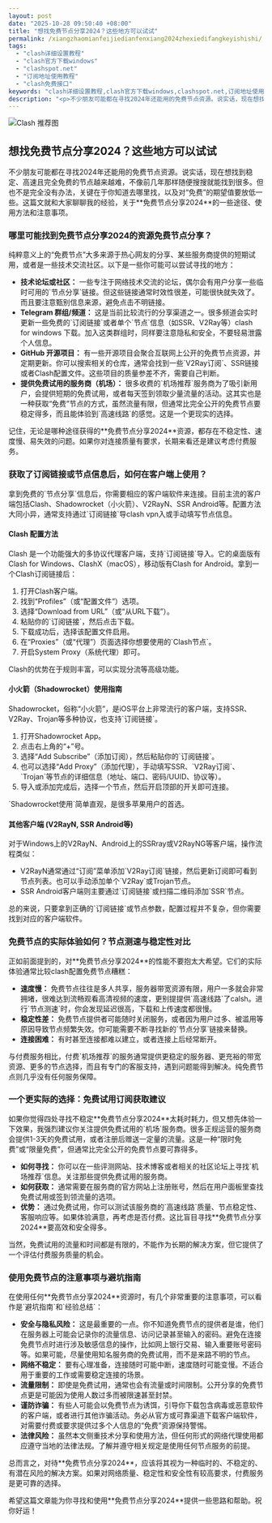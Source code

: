 ```yaml
---
layout: post
date: "2025-10-28 09:50:40 +08:00"
title: "想找免费节点分享2024？这些地方可以试试"
permalink: /xiangzhaomianfeijiedianfenxiang2024zhexiedifangkeyishishi/
tags:
  - "clash详细设置教程"
  - "clash官方下载windows"
  - "clashspot.net"
  - "订阅地址使用教程"
  - "clash免费接口"
keywords: "clash详细设置教程,clash官方下载windows,clashspot.net,订阅地址使用教程,clash免费接口"
description: "<p>不少朋友可能都在寻找2024年还能用的免费节点资源。说实话，现在想找到稳定、高速且完全免费的节点越来越难，不像前几年那样随便搜搜就能找到很多。但也不是完全没有办法，关键在于你知道去哪里找，以及对“免费”的期望值要放低一些。这篇文就和大家聊聊我的经验，关于**免费节点分享2024**的一些途径、使用方法和注意事项。</p>"
---
```


![Clash 推荐图](https://clashjd.github.io/assets/img/机场订阅免费.png)

## 想找免费节点分享2024？这些地方可以试试

<p>不少朋友可能都在寻找2024年还能用的免费节点资源。说实话，现在想找到稳定、高速且完全免费的节点越来越难，不像前几年那样随便搜搜就能找到很多。但也不是完全没有办法，关键在于你知道去哪里找，以及对“免费”的期望值要放低一些。这篇文就和大家聊聊我的经验，关于**免费节点分享2024**的一些途径、使用方法和注意事项。</p>
<h3>哪里可能找到免费节点分享2024的资源免费节点分享？</h3>
<p>纯粹意义上的“免费节点”大多来源于热心网友的分享、某些服务商提供的短期试用，或者是一些技术交流社区。以下是一些你可能可以尝试寻找的地方：</p>
<ul>
<li><strong>技术论坛或社区：</strong> 一些专注于网络技术交流的论坛，偶尔会有用户分享一些临时可用的`节点分享`链接。但这些链接通常时效性很差，可能很快就失效了。而且要注意甄别信息来源，避免点击不明链接。</li>
<li><strong>Telegram 群组/频道：</strong> 这是当前比较流行的分享渠道之一。很多频道会实时更新一些免费的`订阅链接`或者单个`节点`信息（如SSR、V2Ray等）clash for windows 下载。加入这类群组时，同样要注意隐私和安全，不要轻易泄露个人信息。</li>
<li><strong>GitHub 开源项目：</strong> 有一些开源项目会聚合互联网上公开的免费节点资源，并定期更新。你可以搜索相关的仓库，通常会找到一些`V2Ray订阅`、SSR链接或者Clash配置文件。这些项目的质量参差不齐，需要自己判断。</li>
<li><strong>提供免费试用的服务商（机场）：</strong> 很多收费的`机场推荐`服务商为了吸引新用户，会提供短期的免费试用，或者每天签到领取少量流量的活动。这其实也是一种获取“免费”节点的方式，虽然流量有限，但通常比完全公开的免费节点要稳定得多，而且能体验到`高速线路`的感觉。这是一个更现实的选择。</li>
</ul>
<p>记住，无论是哪种途径获得的**免费节点分享2024**资源，都存在不稳定性、速度慢、易失效的问题。如果你对连接质量有要求，长期来看还是建议考虑付费服务。</p>
<h3>获取了订阅链接或节点信息后，如何在客户端上使用？</h3>
<p>拿到免费的`节点分享`信息后，你需要相应的客户端软件来连接。目前主流的客户端包括Clash、Shadowrocket（小火箭）、V2RayN、SSR Android等。配置方法大同小异，通常支持通过`订阅链接`导clash vpn入或手动填写节点信息。</p>
<h4>Clash 配置方法</h4>
<p>Clash 是一个功能强大的多协议代理客户端，支持`订阅链接`导入。它的桌面版有Clash for Windows、ClashX（macOS），移动版有Clash for Android。拿到一个Clash订阅链接后：</p>
<ol>
<li>打开Clash客户端。</li>
<li>找到“Profiles”（或“配置文件”）选项。</li>
<li>选择“Download from URL”（或“从URL下载”）。</li>
<li>粘贴你的`订阅链接`，然后点击下载。</li>
<li>下载成功后，选择该配置文件启用。</li>
<li>在“Proxies”（或“代理”）页面选择你想要使用的`Clash节点`。</li>
<li>开启System Proxy（系统代理）即可。</li>
</ol>
<p>Clash的优势在于规则丰富，可以实现分流等高级功能。</p>
<h4>小火箭（Shadowrocket）使用指南</h4>
<p>Shadowrocket，俗称“小火箭”，是iOS平台上非常流行的客户端，支持SSR、V2Ray、Trojan等多种协议，也支持`订阅链接`。</p>
<ol>
<li>打开Shadowrocket App。</li>
<li>点击右上角的“+”号。</li>
<li>选择“Add Subscribe”（添加订阅），然后粘贴你的`订阅链接`。</li>
<li>也可以选择“Add Proxy”（添加代理），手动填写SSR、`V2Ray订阅`、`Trojan`等节点的详细信息（地址、端口、密码/UUID、协议等）。</li>
<li>导入或添加完成后，选择一个节点，然后开启顶部的开关即可连接。</li>
</ol>
<p>`Shadowrocket使用`简单直观，是很多苹果用户的首选。</p>
<h4>其他客户端 (V2RayN, SSR Android等)</h4>
<p>对于Windows上的V2RayN、Android上的SSRray或V2RayNG等客户端，操作流程类似：</p>
<ul>
<li>V2RayN通常通过“订阅”菜单添加`V2Ray订阅`链接，然后更新订阅即可看到节点列表。也可以手动添加单个`V2Ray`或Trojan节点。</li>
<li>SSR Android客户端则主要通过`订阅链接`或扫描二维码添加`SSR`节点。</li>
</ul>
<p>总的来说，只要拿到正确的`订阅链接`或节点参数，配置过程并不复杂，但你需要找到对应的客户端软件。</p>
<h3>免费节点的实际体验如何？节点测速与稳定性对比</h3>
<p>正如前面提到的，对**免费节点分享2024**的性能不要抱太大希望。它们的实际体验通常比较clash配置免费节点糟糕：</p>
<ul>
<li><strong>速度慢：</strong> 免费节点往往是多人共享，服务器带宽资源有限，用户一多就会非常拥堵，很难达到流畅观看高清视频的速度，更别提提供`高速线路`了calsh。进行`节点测速`时，你会发现延迟很高，下载和上传速度都很慢。</li>
<li><strong>稳定性差：</strong> 免费节点提供者可能随时关闭服务，或者因为用户过多、被滥用等原因导致节点频繁失效。你可能需要不断寻找新的`节点分享`链接来替换。</li>
<li><strong>连接困难：</strong> 有时甚至连接都难以建立，或者连接上后经常断开。</li>
</ul>
<p>与付费服务相比，付费`机场推荐`的服务通常提供更稳定的服务器、更充裕的带宽资源、更多的节点选择，而且有专门的客服支持，遇到问题能得到解决。纯免费节点则几乎没有任何服务保障。</p>
<h3>一个更实际的选择：免费试用订阅获取建议</h3>
<p>如果你觉得四处寻找不稳定**免费节点分享2024**太耗时耗力，但又想先体验一下效果，我强烈建议你关注提供免费试用的`机场`服务商。很多正规运营的服务商会提供1-3天的免费试用，或者注册后赠送一定量的流量。这是一种“限时免费”或“限量免费”，但通常比完全公开的免费节点要可靠得多。</p>
<ul>
<li><strong>如何寻找：</strong> 你可以在一些评测网站、技术博客或者相关的社区论坛上寻找`机场推荐`信息。关注那些提供免费试用的服务商。</li>
<li><strong>如何获取：</strong> 通常需要在服务商的官方网站上注册账号，然后在用户面板里查找免费试用或签到领流量的选项。</li>
<li><strong>优势：</strong> 通过免费试用，你可以测试该服务商的`高速线路`质量、节点稳定性、客服响应等。如果体验满意，再考虑是否付费。这比盲目寻找**免费节点分享2024**要高效和安全得多。</li>
</ul>
<p>当然，免费试用的流量和时间都是有限的，不能作为长期的解决方案，但它提供了一个评估付费服务质量的机会。</p>
<h3>使用免费节点的注意事项与避坑指南</h3>
<p>在使用任何**免费节点分享2024**资源时，有几个非常重要的注意事项，可以看作是`避坑指南`和`经验总结`：</p>
<ul>
<li><strong>安全与隐私风险：</strong> 这是最重要的一点。你不知道免费节点的提供者是谁，他们在服务器上可能会记录你的流量信息、访问记录甚至输入的密码。避免在连接免费节点时进行涉及敏感信息的操作，比如网上银行交易、输入重要账号密码等。如果可能，尽量使用知名服务商的免费试用，而不是来路不明的节点。</li>
<li><strong>网络不稳定：</strong> 要有心理准备，连接随时可能中断，速度随时可能变慢。不适合用于重要的工作或需要稳定连接的场景。</li>
<li><strong>流量限制：</strong> 即使是免费试用，通常也会有流量或时间限制。公开分享的免费节点更是可能因为使用人数过多而被限速甚至封禁。</li>
<li><strong>谨防诈骗：</strong> 有些人可能会以免费节点为诱饵，引导你下载包含病毒或恶意软件的客户端，或者进行其他诈骗活动。务必从官方或可靠渠道下载客户端软件，对需要付费或要求提供过多个人信息的“免费”资源保持警惕。</li>
<li><strong>法律风险：</strong> 虽然本文侧重技术分享和使用方法，但任何形式的网络代理使用都应遵守当地的法律法规。了解并遵守相关规定是使用任何节点服务的前提。</li>
</ul>
<p>总而言之，对待**免费节点分享2024**，应该将其视为一种临时的、不稳定的、有潜在风险的解决方案。如果对网络质量、稳定性和安全性有较高要求，付费服务是更可靠的选择。</p>
<p>希望这篇文章能为你寻找和使用**免费节点分享2024**提供一些思路和帮助。祝你好运！</p>